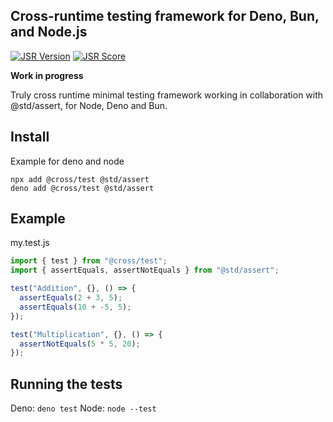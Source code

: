## Cross-runtime testing framework for Deno, Bun, and Node.js

[![JSR Version](https://jsr.io/badges/@cross/test)](https://jsr.io/@cross/test) [![JSR Score](https://jsr.io/badges/@cross/test/score)](https://jsr.io/@cross/test/score)

**Work in progress**

Truly cross runtime minimal testing framework working in collaboration with @std/assert, for Node, Deno and Bun.

## Install

Example for deno and node

```
npx add @cross/test @std/assert
deno add @cross/test @std/assert
```

## Example

my.test.js

```js
import { test } from "@cross/test";
import { assertEquals, assertNotEquals } from "@std/assert";

test("Addition", {}, () => {
  assertEquals(2 + 3, 5);
  assertEquals(10 + -5, 5);
});

test("Multiplication", {}, () => {
  assertNotEquals(5 * 5, 20);
});
```

## Running the tests

Deno: `deno test` Node: `node --test`
